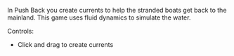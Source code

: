In Push Back you create currents to help the stranded boats get back to the mainland. This game uses fluid dynamics to simulate the water.

Controls:
- Click and drag to create currents